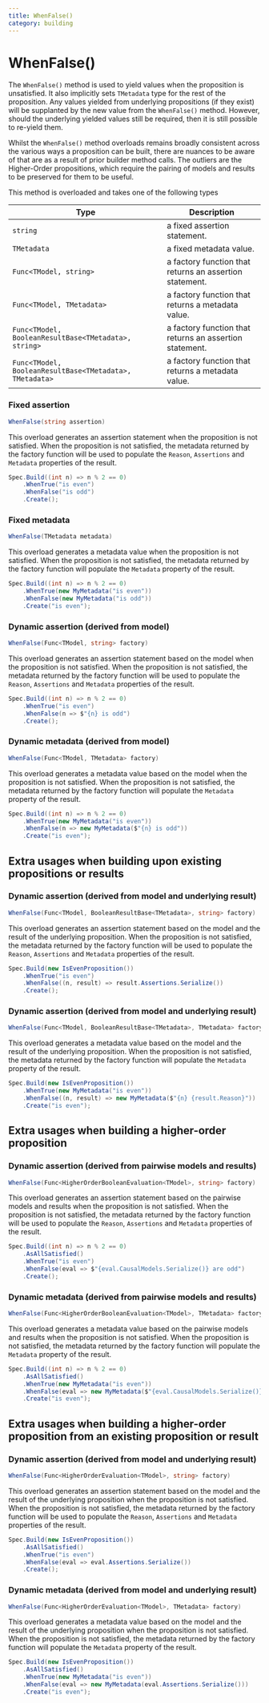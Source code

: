 ```yaml
---
title: WhenFalse()
category: building
---
```

# WhenFalse() 

The `WhenFalse()` method is used to yield values when the proposition is unsatisfied.
It also implicitly sets `TMetadata` type for the rest of the proposition.
Any values yielded from underlying propositions (if they exist) will be supplanted by the new value from the 
`WhenFalse()` method.
However, should the underlying yielded values still be required, then it is still possible to re-yield them.

Whilst the `WhenFalse()` method overloads remains broadly consistent across the various ways a proposition can be built,
there are nuances to be aware of that are as a result of prior builder method calls.
The outliers are the Higher-Order propositions, which require the pairing of models and results to be preserved for 
them to be useful.

This method is overloaded and takes one of the following types

| Type                                                    | Description                                             |
|---------------------------------------------------------|---------------------------------------------------------|
| `string`                                                | a fixed assertion statement.                            |
| `TMetadata`                                             | a fixed metadata value.                                 |
| `Func<TModel, string>`                                  | a factory function that returns an assertion statement. |
| `Func<TModel, TMetadata>`                               | a factory function that returns a metadata value.       |
| `Func<TModel, BooleanResultBase<TMetadata>, string>`    | a factory function that returns an assertion statement. |
| `Func<TModel, BooleanResultBase<TMetadata>, TMetadata>` | a factory function that returns a metadata value.       |


### Fixed assertion

```csharp
WhenFalse(string assertion)
```

This overload generates an assertion statement when the proposition is not satisfied.
When the proposition is not satisfied, the metadata returned by the factory function will be used to populate the
`Reason`, `Assertions` and `Metadata` properties of the result.

```csharp
Spec.Build((int n) => n % 2 == 0)
    .WhenTrue("is even")
    .WhenFalse("is odd")
    .Create();
```

### Fixed metadata

```csharp
WhenFalse(TMetadata metadata)
```

This overload generates a metadata value when the proposition is not satisfied.
When the proposition is not satisfied, the metadata returned by the factory function will populate the `Metadata`
property of the result.

```csharp
Spec.Build((int n) => n % 2 == 0)
    .WhenTrue(new MyMetadata("is even"))
    .WhenFalse(new MyMetadata("is odd"))
    .Create("is even");
```

### Dynamic assertion (derived from model)

```csharp
WhenFalse(Func<TModel, string> factory)
```

This overload generates an assertion statement based on the model when the proposition is not satisfied.
When the proposition is not satisfied, the metadata returned by the factory function will be used to populate the
`Reason`, `Assertions` and `Metadata` properties of the result.

```csharp
Spec.Build((int n) => n % 2 == 0)
    .WhenTrue("is even")
    .WhenFalse(n => $"{n} is odd")
    .Create();
```

### Dynamic metadata (derived from model)

```csharp
WhenFalse(Func<TModel, TMetadata> factory)
```

This overload generates a metadata value based on the model when the proposition is not satisfied.
When the proposition is not satisfied, the metadata returned by the factory function will populate the `Metadata`
property of the result.

```csharp
Spec.Build((int n) => n % 2 == 0)
    .WhenTrue(new MyMetadata("is even"))
    .WhenFalse(n => new MyMetadata($"{n} is odd"))
    .Create("is even");
```

## Extra usages when building upon existing propositions or results

### Dynamic assertion (derived from model and underlying result)

```csharp
WhenFalse(Func<TModel, BooleanResultBase<TMetadata>, string> factory)
```

This overload generates an assertion statement based on the model and the result of the underlying proposition.
When the proposition is not satisfied, the metadata returned by the factory function will be used to populate the
`Reason`, `Assertions` and `Metadata` properties of the result.

```csharp
Spec.Build(new IsEvenProposition())
    .WhenTrue("is even")
    .WhenFalse((n, result) => result.Assertions.Serialize())
    .Create();
```

### Dynamic assertion (derived from model and underlying result)

```csharp
WhenFalse(Func<TModel, BooleanResultBase<TMetadata>, TMetadata> factory)
```

This overload generates a metadata value based on the model and the result of the underlying proposition.
When the proposition is not satisfied, the metadata returned by the factory function will populate the `Metadata`
property of the result.

```csharp
Spec.Build(new IsEvenProposition())
    .WhenTrue(new MyMetadata("is even"))
    .WhenFalse((n, result) => new MyMetadata($"{n} {result.Reason}"))
    .Create("is even");
```

## Extra usages when building a higher-order proposition

### Dynamic assertion (derived from pairwise models and results)

```csharp
WhenFalse(Func<HigherOrderBooleanEvaluation<TModel>, string> factory)
```

This overload generates an assertion statement based on the pairwise models and results when the proposition is not
satisfied.
When the proposition is not satisfied, the metadata returned by the factory function will be used to populate
the `Reason`, `Assertions` and `Metadata` properties of the result.

```csharp
Spec.Build((int n) => n % 2 == 0)
    .AsAllSatisfied()
    .WhenTrue("is even")
    .WhenFalse(eval => $"{eval.CausalModels.Serialize()} are odd")
    .Create();
```

### Dynamic metadata (derived from pairwise models and results)

```csharp
WhenFalse(Func<HigherOrderBooleanEvaluation<TModel>, TMetadata> factory)
```

This overload generates a metadata value based on the pairwise models and results when the proposition is not satisfied.
When the proposition is not satisfied, the metadata returned by the factory function will populate the `Metadata`
property of the result.

```csharp
Spec.Build((int n) => n % 2 == 0)
    .AsAllSatisfied()
    .WhenTrue(new MyMetadata("is even"))
    .WhenFalse(eval => new MyMetadata($"{eval.CausalModels.Serialize()} are odd"))
    .Create("is even");
```

## Extra usages when building a higher-order proposition from an existing proposition or result

### Dynamic assertion (derived from model and underlying result)

```csharp
WhenFalse(Func<HigherOrderEvaluation<TModel>, string> factory)
```

This overload generates an assertion statement based on the model and the result of the underlying proposition when the
proposition is not satisfied.
When the proposition is not satisfied, the metadata returned by the factory function will be used to populate the 
`Reason`, `Assertions` and `Metadata` properties of the result.

```csharp
Spec.Build(new IsEvenProposition())
    .AsAllSatisfied()
    .WhenTrue("is even")
    .WhenFalse(eval => eval.Assertions.Serialize())
    .Create();
```

### Dynamic metadata (derived from model and underlying result)

```csharp
WhenFalse(Func<HigherOrderEvaluation<TModel>, TMetadata> factory)
```

This overload generates a metadata value based on the model and the result of the underlying proposition when the
proposition is not satisfied.
When the proposition is not satisfied, the metadata returned by the factory function will populate the `Metadata` 
property of the result.

```csharp
Spec.Build(new IsEvenProposition())
    .AsAllSatisfied()
    .WhenTrue(new MyMetadata("is even"))
    .WhenFalse(eval => new MyMetadata(eval.Assertions.Serialize()))
    .Create("is even");
```